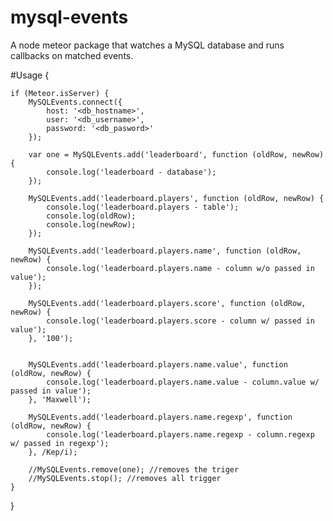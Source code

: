# mysql-events
A node meteor package that watches a MySQL database and runs callbacks on matched events.

#Usage
{

	if (Meteor.isServer) {
		MySQLEvents.connect({
			host: '<db_hostname>',
			user: '<db_username>',
			password: '<db_pasword>'
		});
	
		var one = MySQLEvents.add('leaderboard', function (oldRow, newRow) {
			console.log('leaderboard - database');
		});
	
		MySQLEvents.add('leaderboard.players', function (oldRow, newRow) {
			console.log('leaderboard.players - table');
			console.log(oldRow);
			console.log(newRow);
		});
	
		MySQLEvents.add('leaderboard.players.name', function (oldRow, newRow) {
			console.log('leaderboard.players.name - column w/o passed in value');
		});
	
		MySQLEvents.add('leaderboard.players.score', function (oldRow, newRow) {
			console.log('leaderboard.players.score - column w/ passed in value');
		}, '100');
	
	
		MySQLEvents.add('leaderboard.players.name.value', function (oldRow, newRow) {
			console.log('leaderboard.players.name.value - column.value w/ passed in value');
		}, 'Maxwell');
	
		MySQLEvents.add('leaderboard.players.name.regexp', function (oldRow, newRow) {
			console.log('leaderboard.players.name.regexp - column.regexp w/ passed in regexp');
		}, /Kep/i);
	
		//MySQLEvents.remove(one); //removes the triger
		//MySQLEvents.stop(); //removes all trigger
	}

}
